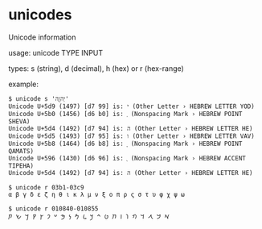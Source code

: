 # unicodes
Unicode information

usage: unicode TYPE INPUT

types: s (string), d (decimal), h (hex) or r (hex-range)

example:

```
$ unicode s 'יְהוָ֖ה'
Unicode U+5d9 (1497) [d7 99] is: י (Other Letter › HEBREW LETTER YOD)
Unicode U+5b0 (1456) [d6 b0] is: ְ (Nonspacing Mark › HEBREW POINT SHEVA)
Unicode U+5d4 (1492) [d7 94] is: ה (Other Letter › HEBREW LETTER HE)
Unicode U+5d5 (1493) [d7 95] is: ו (Other Letter › HEBREW LETTER VAV)
Unicode U+5b8 (1464) [d6 b8] is: ָ (Nonspacing Mark › HEBREW POINT QAMATS)
Unicode U+596 (1430) [d6 96] is: ֖ (Nonspacing Mark › HEBREW ACCENT TIPEHA)
Unicode U+5d4 (1492) [d7 94] is: ה (Other Letter › HEBREW LETTER HE)
```
```
$ unicode r 03b1-03c9
α β γ δ ε ζ η θ ι κ λ μ ν ξ ο π ρ ς σ τ υ φ χ ψ ω

$ unicode r 010840-010855
𐡀 𐡁 𐡂 𐡃 𐡄 𐡅 𐡆 𐡇 𐡈 𐡉 𐡊 𐡋 𐡌 𐡍 𐡎 𐡏 𐡐 𐡑 𐡒 𐡓 𐡔 𐡕 
```
